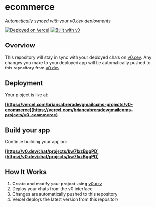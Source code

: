 # ecommerce

*Automatically synced with your [v0.dev](https://v0.dev) deployments*

[![Deployed on Vercel](https://img.shields.io/badge/Deployed%20on-Vercel-black?style=for-the-badge&logo=vercel)](https://vercel.com/briancabreradevgmailcoms-projects/v0-ecommerce)
[![Built with v0](https://img.shields.io/badge/Built%20with-v0.dev-black?style=for-the-badge)](https://v0.dev/chat/projects/kw7fxzBgqPD)

## Overview

This repository will stay in sync with your deployed chats on [v0.dev](https://v0.dev).
Any changes you make to your deployed app will be automatically pushed to this repository from [v0.dev](https://v0.dev).

## Deployment

Your project is live at:

**[https://vercel.com/briancabreradevgmailcoms-projects/v0-ecommerce](https://vercel.com/briancabreradevgmailcoms-projects/v0-ecommerce)**

## Build your app

Continue building your app on:

**[https://v0.dev/chat/projects/kw7fxzBgqPD](https://v0.dev/chat/projects/kw7fxzBgqPD)**

## How It Works

1. Create and modify your project using [v0.dev](https://v0.dev)
2. Deploy your chats from the v0 interface
3. Changes are automatically pushed to this repository
4. Vercel deploys the latest version from this repository